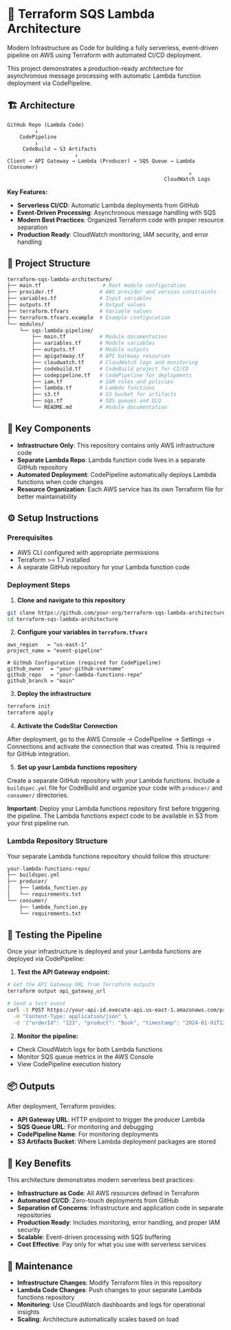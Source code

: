 # 🚀 Terraform SQS Lambda Architecture

Modern Infrastructure as Code for building a fully serverless, event-driven
pipeline on AWS using Terraform with automated CI/CD deployment.

This project demonstrates a production-ready architecture for asynchronous
message processing with automatic Lambda function deployment via CodePipeline.

## 🏗️ Architecture

```
GitHub Repo (Lambda Code)
         ↓
    CodePipeline
         ↓
     CodeBuild → S3 Artifacts
                      ↓
Client → API Gateway → Lambda (Producer) → SQS Queue → Lambda (Consumer)
                                                           ↓
                                                   CloudWatch Logs
```

**Key Features:**

- **Serverless CI/CD**: Automatic Lambda deployments from GitHub
- **Event-Driven Processing**: Asynchronous message handling with SQS
- **Modern Best Practices**: Organized Terraform code with proper resource
  separation
- **Production Ready**: CloudWatch monitoring, IAM security, and error handling

## 📁 Project Structure

```bash
terraform-sqs-lambda-architecture/
├── main.tf                    # Root module configuration
├── provider.tf               # AWS provider and version constraints
├── variables.tf              # Input variables
├── outputs.tf                # Output values
├── terraform.tfvars          # Variable values
├── terraform.tfvars.example  # Example configuration
└── modules/
    └── sqs-lambda-pipeline/
        ├── main.tf           # Module documentation
        ├── variables.tf      # Module variables
        ├── outputs.tf        # Module outputs
        ├── apigateway.tf     # API Gateway resources
        ├── cloudwatch.tf     # CloudWatch logs and monitoring
        ├── codebuild.tf      # CodeBuild project for CI/CD
        ├── codepipeline.tf   # CodePipeline for deployments
        ├── iam.tf            # IAM roles and policies
        ├── lambda.tf         # Lambda functions
        ├── s3.tf             # S3 bucket for artifacts
        ├── sqs.tf            # SQS queues and DLQ
        └── README.md         # Module documentation
```

## 🎯 Key Components

- **Infrastructure Only**: This repository contains only AWS infrastructure code
- **Separate Lambda Repo**: Lambda function code lives in a separate GitHub
  repository
- **Automated Deployment**: CodePipeline automatically deploys Lambda functions
  when code changes
- **Resource Organization**: Each AWS service has its own Terraform file for
  better maintainability

## ⚙️ Setup Instructions

### Prerequisites

- AWS CLI configured with appropriate permissions
- Terraform >= 1.7 installed
- A separate GitHub repository for your Lambda function code

### Deployment Steps

1. **Clone and navigate to this repository**

```bash
git clone https://github.com/your-org/terraform-sqs-lambda-architecture.git
cd terraform-sqs-lambda-architecture
```

2. **Configure your variables in `terraform.tfvars`**

```hcl
aws_region   = "us-east-1"
project_name = "event-pipeline"

# GitHub Configuration (required for CodePipeline)
github_owner  = "your-github-username"
github_repo   = "your-lambda-functions-repo"
github_branch = "main"
```

3. **Deploy the infrastructure**

```bash
terraform init
terraform apply
```

4. **Activate the CodeStar Connection**

After deployment, go to the AWS Console → CodePipeline → Settings → Connections
and activate the connection that was created. This is required for GitHub
integration.

5. **Set up your Lambda functions repository**

Create a separate GitHub repository with your Lambda functions. Include a
`buildspec.yml` file for CodeBuild and organize your code with `producer/` and
`consumer/` directories.

**Important**: Deploy your Lambda functions repository first before triggering
the pipeline. The Lambda functions expect code to be available in S3 from your
first pipeline run.

### Lambda Repository Structure

Your separate Lambda functions repository should follow this structure:

```bash
your-lambda-functions-repo/
├── buildspec.yml
├── producer/
│   ├── lambda_function.py
│   └── requirements.txt
└── consumer/
    ├── lambda_function.py
    └── requirements.txt
```

## 🧪 Testing the Pipeline

Once your infrastructure is deployed and your Lambda functions are deployed via
CodePipeline:

1. **Test the API Gateway endpoint:**

```bash
# Get the API Gateway URL from Terraform outputs
terraform output api_gateway_url

# Send a test event
curl -X POST https://your-api-id.execute-api.us-east-1.amazonaws.com/prod/event \
  -H "Content-Type: application/json" \
  -d '{"orderId": "123", "product": "Book", "timestamp": "2024-01-01T12:00:00Z"}'
```

2. **Monitor the pipeline:**

- Check CloudWatch logs for both Lambda functions
- Monitor SQS queue metrics in the AWS Console
- View CodePipeline execution history

## 📦 Outputs

After deployment, Terraform provides:

- **API Gateway URL**: HTTP endpoint to trigger the producer Lambda
- **SQS Queue URL**: For monitoring and debugging
- **CodePipeline Name**: For monitoring deployments
- **S3 Artifacts Bucket**: Where Lambda deployment packages are stored

## 🌟 Key Benefits

This architecture demonstrates modern serverless best practices:

- **Infrastructure as Code**: All AWS resources defined in Terraform
- **Automated CI/CD**: Zero-touch deployments from GitHub
- **Separation of Concerns**: Infrastructure and application code in separate
  repositories
- **Production Ready**: Includes monitoring, error handling, and proper IAM
  security
- **Scalable**: Event-driven processing with SQS buffering
- **Cost Effective**: Pay only for what you use with serverless services

## 🔧 Maintenance

- **Infrastructure Changes**: Modify Terraform files in this repository
- **Lambda Code Changes**: Push changes to your separate Lambda functions
  repository
- **Monitoring**: Use CloudWatch dashboards and logs for operational insights
- **Scaling**: Architecture automatically scales based on load
